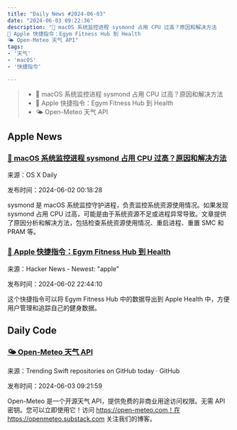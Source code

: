 ```yaml
---
title: "Daily News #2024-06-03"
date: "2024-06-03 09:22:36"
description: "🌟 macOS 系统监控进程 sysmond 占用 CPU 过高？原因和解决方法
💪 Apple 快捷指令：Egym Fitness Hub 到 Health
🌤 Open-Meteo 天气 API"
tags: 
- '天气'
- 'macOS'
- '快捷指令'

---
```


> - 🌟 macOS 系统监控进程 sysmond 占用 CPU 过高？原因和解决方法
> - 💪 Apple 快捷指令：Egym Fitness Hub 到 Health
> - 🌤 Open-Meteo 天气 API

## Apple News

### [🌟 macOS 系统监控进程 sysmond 占用 CPU 过高？原因和解决方法](https://osxdaily.com/2024/06/01/sysmond-high-cpu-use-mac-reason-fix/)

来源：OS X Daily

发布时间：2024-06-02 00:18:28

sysmond 是 macOS 系统监控守护进程，负责监控系统资源使用情况。如果发现 sysmond 占用 CPU 过高，可能是由于系统资源不足或进程异常导致。文章提供了原因分析和解决方法，包括检查系统资源使用情况、重启进程、重置 SMC 和 PRAM 等。

### [💪 Apple 快捷指令：Egym Fitness Hub 到 Health](https://github.com/cinaq/apple-shortcuts/tree/main/EgymFitnessHub2Health)

来源：Hacker News - Newest: "apple"

发布时间：2024-06-02 22:44:10

这个快捷指令可以将 Egym Fitness Hub 中的数据导出到 Apple Health 中，方便用户管理和追踪自己的健身数据。

## Daily Code

### [🌤 Open-Meteo 天气 API](https://github.com/open-meteo/open-meteo)

来源：Trending Swift repositories on GitHub today · GitHub

发布时间：2024-06-03 09:21:59

Open-Meteo 是一个开源天气 API，提供免费的非商业用途访问权限。无需 API 密钥。您可以立即使用它！访问 https://open-meteo.com！在 https://openmeteo.substack.com 关注我们的博客。
